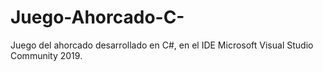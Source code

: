 # Juego-Ahorcado-C-
Juego del ahorcado desarrollado en C#, en el IDE Microsoft Visual Studio Community 2019.
